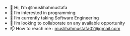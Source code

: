 - 👋 Hi, I’m @muslihahmustafa
- 👀 I’m interested in programming
- 🌱 I’m currently taking Software Engineering
- 💞️ I’m looking to collaborate on any available opportunity
- 📫 How to reach me : muslihahmustafa02@gmail.com

<!---
muslihahmustafa/muslihahmustafa is a ✨ special ✨ repository because its `README.md` (this file) appears on your GitHub profile.
You can click the Preview link to take a look at your changes.
--->
